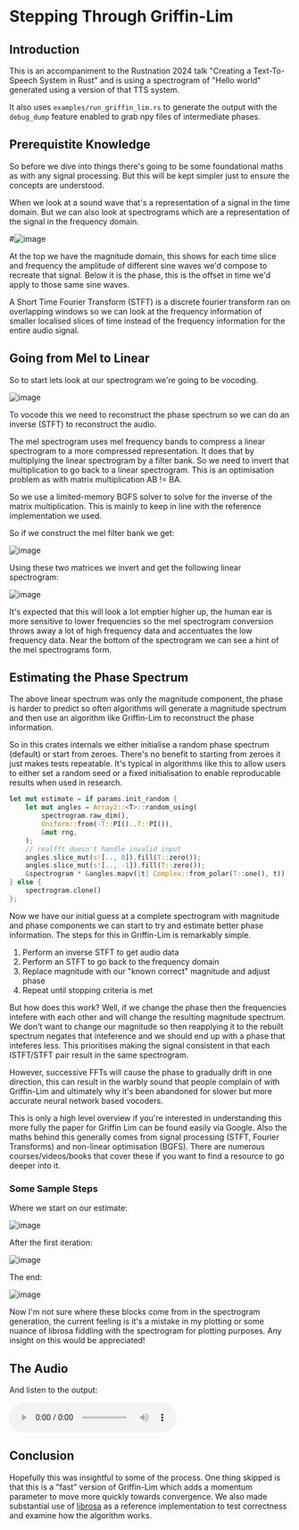 # Stepping Through Griffin-Lim

## Introduction

This is an accompaniment to the Rustnation 2024 talk "Creating a Text-To-Speech
System in Rust" and is using a spectrogram of "Hello world" generated using a
version of that TTS system.

It also uses `examples/run_griffin_lim.rs` to generate the output with the `debug_dump`
feature enabled to grab npy files of intermediate phases.

## Prerequistite Knowledge

So before we dive into things there's going to be some foundational maths as with any
signal processing. But this will be kept simpler just to ensure the concepts are understood.

When we look at a sound wave that's a representation of a signal in the time domain. But we
can also look at spectrograms which are a representation of the signal in the frequency
domain.

#![image](./resources/trumpet.png)

At the top we have the magnitude domain, this shows for each time slice and frequency the
amplitude of different sine waves we'd compose to recreate that signal. Below it is the
phase, this is the offset in time we'd apply to those same sine waves.

A Short Time Fourier Transform (STFT) is a discrete fourier transform ran on overlapping windows
so we can look at the frequency information of smaller localised slices of time instead
of the frequency information for the entire audio signal.

## Going from Mel to Linear

So to start lets look at our spectrogram we're going to be vocoding.

![image](./resources/mel_spec.png)

To vocode this we need to reconstruct the phase spectrum so we can do an inverse
(STFT) to reconstruct the audio.

The mel spectrogram uses mel frequency bands to compress a linear spectrogram to
a more compressed representation. It does that by multiplying the linear spectrogram
by a filter bank. So we need to invert that multiplication to go back to a linear
spectrogram. This is an optimisation problem as with matrix multiplication AB != BA.

So we use a limited-memory BGFS solver to solve for the inverse of the matrix 
multiplication. This is mainly to keep in line with the reference implementation we used.

So if we construct the mel filter bank we get:

![image](./resources/mel_basis.png)

Using these two matrices we invert and get the following linear spectrogram:

![image](./resources/linear_spec.png)

It's expected that this will look a lot emptier higher up, the human ear is more
sensitive to lower frequencies so the mel spectrogram conversion throws away a lot
of high frequency data and accentuates the low frequency data. Near the bottom of
the spectrogram we can see a hint of the mel spectrograms form.

## Estimating the Phase Spectrum

The above linear spectrum was only the magnitude component, the phase is harder to
predict so often algorithms will generate a magnitude spectrum and then use an 
algorithm like Griffin-Lim to reconstruct the phase information.

So in this crates internals we either initialise a random phase spectrum (default)
or start from zeroes. There's no benefit to starting from zeroes it just makes tests
repeatable. It's typical in algorithms like this to allow users to either set a
random seed or a fixed initialisation to enable reproducable results when used in
research.

```rust
let mut estimate = if params.init_random {
    let mut angles = Array2::<T>::random_using(
        spectrogram.raw_dim(),
        Uniform::from(-T::PI()..T::PI()),
        &mut rng,
    );
    // realfft doesn't handle invalid input
    angles.slice_mut(s![.., 0]).fill(T::zero());
    angles.slice_mut(s![.., -1]).fill(T::zero());
    &spectrogram * &angles.mapv(|t| Complex::from_polar(T::one(), t))
} else {
    spectrogram.clone()
};
```

Now we have our initial guess at a complete spectrogram with magnitude and
phase components we can start to try and estimate better phase information. The
steps for this in Griffin-Lim is remarkably simple.

1. Perform an inverse STFT to get audio data
2. Perform an STFT to go back to the frequency domain
3. Replace magnitude with our "known correct" magnitude and adjust phase
4. Repeat until stopping criteria is met

But how does this work? Well, if we change the phase then the frequencies
intefere with each other and will change the resulting magnitude spectrum.
We don't want to change our magnitude so then reapplying it to the rebuilt spectrum
negates that inteference and we should end up with a phase that inteferes less.
This prioritises making the signal consistent in that each ISTFT/STFT pair result
in the same spectrogram.

However, successive FFTs will cause the phase to gradually drift in one direction,
this can result in the warbly sound that people complain of with Griffin-Lim and
ultimately why it's been abandoned for slower but more accurate neural network based
vocoders.

This is only a high level overview if you're interested in understanding this
more fully the paper for Griffin Lim can be found easily via Google. Also the maths
behind this generally comes from signal processing (STFT, Fourier Transforms)
and non-linear optimisation (BGFS). There are numerous courses/videos/books
that cover these if you want to find a resource to go deeper into it.

### Some Sample Steps

Where we start on our estimate:

![image](./resources/estimate_0.png)

After the first iteration:

![image](./resources/estimate_1.png)

The end:

![image](./resources/estimate_10.png)

Now I'm not sure where these blocks come from in the spectrogram generation,
the current feeling is it's a mistake in my plotting or some nuance of librosa
fiddling with the spectrogram for plotting purposes. Any insight on this would
be appreciated!

## The Audio

And listen to the output:

![audio](https://github.com/emotechlab/griffin-lim/raw/docs/super-guide-time/tutorial/output.wav)

## Conclusion

Hopefully this was insightful to some of the process. One thing skipped is that
this is a "fast" version of Griffin-Lim which adds a momentum parameter to move
more quickly towards convergence. We also made substantial use of
[librosa](https://librosa.org/) as a reference implementation to test correctness
and examine how the algorithm works.
